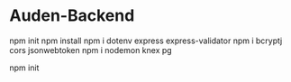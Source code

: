 # Auden-Backend
npm init
npm install
npm i dotenv express express-validator
npm i bcryptj cors jsonwebtoken
npm i nodemon knex pg

npm init
